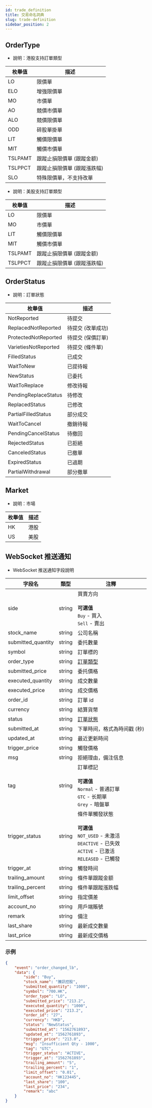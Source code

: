 ```yaml
---
id: trade_definition
title: 交易命名詞典
slug: trade-definition
sidebar_position: 2
---
```


## OrderType

- 說明：港股支持訂單類型

| 枚舉值  | 描述                        |
| ------- | --------------------------- |
| LO      | 限價單                      |
| ELO     | 增強限價單                  |
| MO      | 市價單                      |
| AO      | 競價市價單                  |
| ALO     | 競價限價單                  |
| ODD     | 碎股單掛單                  |
| LIT     | 觸價限價單                  |
| MIT     | 觸價市價單                  |
| TSLPAMT | 跟蹤止損限價單 (跟蹤金额)   |
| TSLPPCT | 跟蹤止損限價單 (跟蹤漲跌幅) |
| SLO     | 特殊限價單，不支持改單      |

- 說明：美股支持訂單類型

| 枚舉值  | 描述                        |
| ------- | --------------------------- |
| LO      | 限價單                      |
| MO      | 市價單                      |
| LIT     | 觸價限價單                  |
| MIT     | 觸價市價單                  |
| TSLPAMT | 跟蹤止損限價單 (跟蹤金额)   |
| TSLPPCT | 跟蹤止損限價單 (跟蹤漲跌幅) |

## OrderStatus

- 說明：訂單狀態

| 枚舉值               | 描述              |
| -------------------- | ----------------- |
| NotReported          | 待提交            |
| ReplacedNotReported  | 待提交 (改單成功) |
| ProtectedNotReported | 待提交 (保價訂單) |
| VarietiesNotReported | 待提交 (條件單)   |
| FilledStatus         | 已成交            |
| WaitToNew            | 已提待報          |
| NewStatus            | 已委托            |
| WaitToReplace        | 修改待報          |
| PendingReplaceStatus | 待修改            |
| ReplacedStatus       | 已修改            |
| PartialFilledStatus  | 部分成交          |
| WaitToCancel         | 撤銷待報          |
| PendingCancelStatus  | 待撤回            |
| RejectedStatus       | 已拒絕            |
| CanceledStatus       | 已撤單            |
| ExpiredStatus        | 已過期            |
| PartialWithdrawal    | 部分撤單          |

## Market

- 說明：市場

| 枚舉值 | 描述 |
| ------ | ---- |
| HK     | 港股 |
| US     | 美股 |

## WebSocket 推送通知

- WebSocket 推送通知字段說明

| 字段名             | 類型   | 注釋                                                                                                                                 |
| ------------------ | ------ | ------------------------------------------------------------------------------------------------------------------------------------ |
| side               | string | 買賣方向<br/><br/>**可選值**<br/>`Buy` - 買入<br />`Sell` - 賣出                                                                     |
| stock_name         | string | 公司名稱                                                                                                                             |
| submitted_quantity | string | 委托數量                                                                                                                             |
| symbol             | string | 訂單標的                                                                                                                             |
| order_type         | string | [訂單類型](./trade-definition#ordertype)                                                                                             |
| submitted_price    | string | 委托價格                                                                                                                             |
| executed_quantity  | string | 成交數量                                                                                                                             |
| executed_price     | string | 成交價格                                                                                                                             |
| order_id           | string | 訂單 id                                                                                                                              |
| currency           | string | 結算貨幣                                                                                                                             |
| status             | string | [訂單狀態](./trade-definition#orderstatus)                                                                                           |
| submitted_at       | string | 下單時间，格式為時间戳 (秒)                                                                                                          |
| updated_at         | string | 最近更新時间                                                                                                                         |
| trigger_price      | string | 觸發價格                                                                                                                             |
| msg                | string | 拒絕理由，備注信息                                                                                                                   |
| tag                | string | 訂單標記<br/><br/>**可選值**<br/>`Normal` - 普通訂單<br />`GTC` - 长期單<br />`Grey` - 暗盤單                                        |
| trigger_status     | string | 條件單觸發狀態<br/><br/>**可選值**<br/>`NOT_USED` - 未激活 <br />`DEACTIVE` - 已失效<br />`ACTIVE` - 已激活<br />`RELEASED` - 已觸發 |
| trigger_at         | string | 觸發時间                                                                                                                             |
| trailing_amount     | string | 條件單跟蹤金额                                                                                                                       |
| trailing_percent    | string | 條件單跟蹤漲跌幅                                                                                                                     |
| limit_offset       | string | 指定價差                                                                                                                             |
| account_no         | string | 用戶端賬號                                                                                                                           |
| remark         | string | 備注																																													 |
| last_share         | string | 最新成交數量																																													 |
| last_price         | string | 最新成交價格																																													 |
	
### 示例

```JSON
{
	"event": "order_changed_lb",
	"data": {
		"side": "Buy",
		"stock_name": "騰訊控股",
		"submitted_quantity": "1000",
		"symbol": "700.HK",
		"order_type": "LO",
		"submitted_price": "213.2",
		"executed_quantity": "1000",
		"executed_price": "213.2",
		"order_id": "27",
		"currency": "HKD",
		"status": "NewStatus",
		"submitted_at": "1562761893",
		"updated_at": "1562761893",
		"trigger_price": "213.0",
		"msg": "Insufficient Qty - 1000",
		"tag": "GTC",
		"trigger_status": "ACTIVE",
		"trigger_at": "1562761893",
		"trailing_amount": "5",
		"trailing_percent": "1",
		"limit_offset": "0.01",
		"account_no": "HK123445",
		"last_share": "100",
		"last_price": "234",
		"remark": "abc"
	}
}
```
